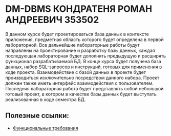 # DM-DBMS КОНДРАТЕНЯ РОМАН АНДРЕЕВИЧ 353502

В данном курсе будет проектироваться база данных в контексте приложения, предметная область которого будет определена в первой лабораторной. Все дальнейшие лабораторные работы будут направлены на проектирование и  разработку базы данных, каждая последующая лабораторная будет дополнять предыдущую и расширять функционал разрабатываемой БД. 
В конце курса будет получена база данных, набор SQL-запросов и инструкций, готовых для применения в коде проекта. Взаимодействие с базой данных в проекте будет производиться исключительно посредством данного набора. Проект должен также иметь интерфейс взаимодействия с пользователем.
Последняя лабораторная работа будет представлять собой небольшой готовый проект, в котором в качестве базы данных будет выступать реализованная в ходе семестра БД.

## Полезные ссылки:

* [Функциональные требования](docs/FUNCTIONAL_REQUIRMENTS.md)
